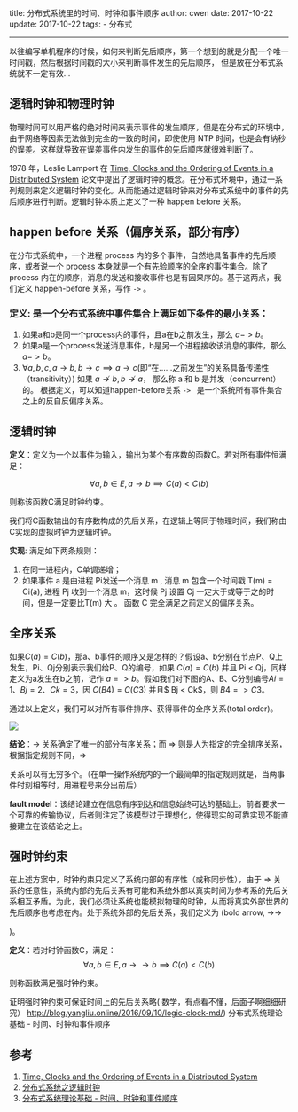 title: 分布式系统里的时间、时钟和事件顺序
author: cwen
date:  2017-10-22
update:  2017-10-22
tags:
    - 分布式

---
以往编写单机程序的时候，如何来判断先后顺序，第一个想到的就是分配一个唯一时间戳，然后根据时间戳的大小来判断事件发生的先后顺序， 但是放在分布式系统就不一定有效...  <!--more-->

## 逻辑时钟和物理时钟

物理时间可以用严格的绝对时间来表示事件的发生顺序，但是在分布式的环境中，由于网络等因素无法做到完全的一致的时间，即使使用 NTP 时间，也是会有纳秒的误差。这样就导致在误差事件内发生的事件的先后顺序就很难判断了。

1978 年，Leslie Lamport  在 [Time, Clocks and the Ordering of Events in a Distributed System](http://amturing.acm.org/p558-lamport.pdf) 论文中提出了逻辑时钟的概念。在分布式环境中，通过一系列规则来定义逻辑时钟的变化。从而能通过逻辑时钟来对分布式系统中的事件的先后顺序进行判断。逻辑时钟本质上定义了一种 happen before 关系。

## happen before 关系（偏序关系，部分有序）

在分布式系统中，一个进程 process 内的多个事件，自然地具备事件的先后顺序，或者说一个 process 本身就是一个有先验顺序的全序的事件集合。除了 process 内在的顺序，消息的发送和接收事件也是有因果序的。基于这两点，我们定义 happen-before 关系，写作 `->` 。
### **定义**: 是一个分布式系统中事件集合上满足如下条件的最小关系：
1. 如果a和b是同一个process内的事件，且a在b之前发生，那么 $a->b$。
2. 如果a是一个process发送消息事件，b是另一个进程接收该消息的事件，那么$a->b$。
3. $∀a,b,c,a→b,b→c⟹a→c ($即“在……之前发生”的关系具备传递性（transitivity）)
如果 $a↛b,b↛a$， 那么称 a 和 b 是并发（concurrent）的。
根据定义，可以知道happen-before关系 `-> ` 是一个系统所有事件集合之上的反自反偏序关系。

## 逻辑时钟

**定义**：定义为一个以事件为输入，输出为某个有序数的函数C。若对所有事件恒满足：

$$∀a,b\in E,a→b⟹C(a)<C(b)$$

则称该函数C满足时钟约束。

我们将C函数输出的有序数构成的先后关系，在逻辑上等同于物理时间，我们称由C实现的虚拟时钟为逻辑时钟。

**实现**: 满足如下两条规则：

1. 在同一进程内，C单调递增；
2. 如果事件 a 是由进程 Pi发送一个消息 m , 消息 m 包含一个时间戳 T(m) = Ci(a), 进程 Pj 收到一个消息 m，这时候 Pj 设置 Cj 一定大于或等于之的时间，但是一定要比T(m) 大 。
函数 C 完全满足之前定义的偏序关系。

## 全序关系

如果$C(a) = C(b)$，那a、b事件的顺序又是怎样的？假设a、b分别在节点P、Q上发生，Pi、Qj分别表示我们给P、Q的编号，如果 $C(a) = C(b)$ 并且 Pi < Qj，同样定义为a发生在b之前，记作 $a => b$。假如我们对下图的A、B、C分别编号$Ai = 1、Bj = 2、Ck = 3$，因 $C(B4) = C(C3)$ 并且$ Bj < Ck$，则 $B4 => C3$。

通过以上定义，我们可以对所有事件排序、获得事件的全序关系(total order)。

![](http://7xnp02.com1.z0.glb.clouddn.com/Screen%20Shot%202017-10-22%20at%205.35.32%20PM.png)

**结论**：→ 关系确定了唯一的部分有序关系；而 ⇒ 则是人为指定的完全排序关系，根据指定规则不同，⇒

关系可以有无穷多个。（在单一操作系统内的一个最简单的指定规则就是，当两事件时刻相等时，用进程号来分出前后）

**fault model**：该结论建立在信息有序到达和信息始终可达的基础上。前者要求一个可靠的传输协议，后者则注定了该模型过于理想化，使得现实的可靠实现不能直接建立在该结论之上。

## 强时钟约束

在上述方案中，时钟约束只定义了系统内部的有序性（或称同步性），由于 $⇒$
关系的任意性，系统内部的先后关系有可能和系统外部以真实时间为参考系的先后关系相互矛盾。为此，我们必须让系统也能模拟物理的时钟，从而将真实外部世界的先后顺序也考虑在内。处于系统外部的先后关系，我们定义为 (bold arrow, →→

)。

**定义**：若对时钟函数C，满足：
$$ ∀a,b\in E,a→→b⟹C(a)<C(b)$$

则称函数满足强时钟约束。

证明强时钟约束可保证时间上的先后关系略( 数学，有点看不懂，后面子啊细细研究）
http://blog.yangliu.online/2016/09/10/logic-clock-md/)
分布式系统理论基础 - 时间、时钟和事件顺序

## 参考

1. [Time, Clocks and the Ordering of Events in a Distributed System](http://amturing.acm.org/p558-lamport.pdf)
2. [分布式系统之逻辑时钟](http://blog.yangliu.online/2016/09/10/logic-clock-md/)
3. [分布式系统理论基础 - 时间、时钟和事件顺序](http://www.cnblogs.com/bangerlee/p/5448766.html)


